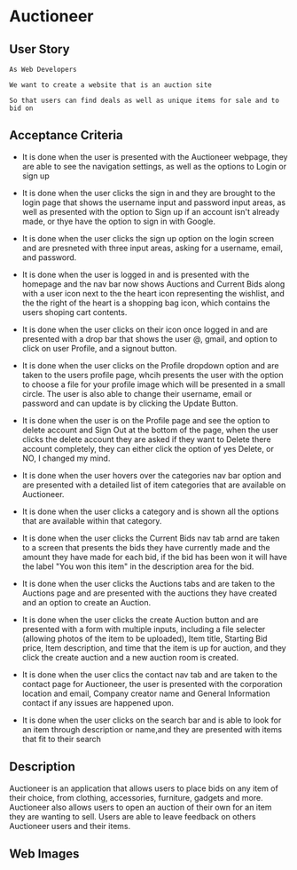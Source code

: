 # Auctioneer

## User Story

    As Web Developers
    
    We want to create a website that is an auction site

    So that users can find deals as well as unique items for sale and to bid on

## Acceptance Criteria

* It is done when the user is presented with the Auctioneer webpage, they are able to see the navigation settings, as well as the options to Login or sign up

* It is done when the user clicks the sign in and they are brought to the login page that shows the username input and password input areas, as well as presented with the option to Sign up if an account isn't already made, or thye have the option to sign in with Google.

* It is done when the user clicks the sign up option on the login screen and are presneted with three input areas, asking for a username, email, and password.

* It is done when the user is logged in and is presented with the homepage and the nav bar now shows Auctions and Current Bids along with a user icon next to the the heart icon representing the wishlist, and the the right of the heart is a shopping bag icon, which contains the users shoping cart contents.

* It is done when the user clicks on their icon once logged in and are presented with a drop bar that shows the user @, gmail, and option to click on user Profile, and a signout button.

* It is done when the user clicks on the Profile dropdown option and are taken to the users profile page, whcih presents the user with the option to choose a file for your profile image which will be presented in a small circle. The user is also able to change their username, email or password and can update is by clicking the Update Button.

* It is done when the user is on the Profile page and see the option to delete account and Sign Out at the bottom of the page, when the user clicks the delete account they are asked if they want to Delete there account completely, they can either click the option of yes Delete, or NO, I changed my mind.

* It is done when the user hovers over the categories nav bar option and are presented with a detailed list of item categories that are available on Auctioneer. 

* It is done when the user clicks a category and is shown all the options that are available within that category.

* It is done when the user clicks the Current Bids nav tab arnd are taken to a screen that presents the bids they have currently made and the amount they have made for each bid, if the bid has been won it will have the label "You won this item" in the description area for the bid.

* It is done when the user clicks the Auctions tabs and are taken to the Auctions page and are presented with the auctions they have created and an option to create an Auction. 

* It is done when the user clicks the create Auction button and are presented with a form with multiple inputs, including a file selecter (allowing photos of the item to be uploaded), Item title, Starting Bid price, Item description, and time that the item is up for auction, and they click the create auction and a new auction room is created.

* It is done when the user clics the contact nav tab and are taken to the contact page for Auctioneer, the user is presented with the corporation location and email, Company creator name and General Information contact if any issues are happened upon. 

* It is done when the user clicks on the search bar and is able to look for an item through description or name,and they are presented with items that fit to their search

## Description

Auctioneer is an application that allows users to place bids on any item of their choice, from clothing, accessories, furniture, gadgets and more. Auctioneer also allows users to open an auction of their own for an item they are wanting to sell. Users are able to leave feedback on others Auctioneer users and their items. 

## Web Images

